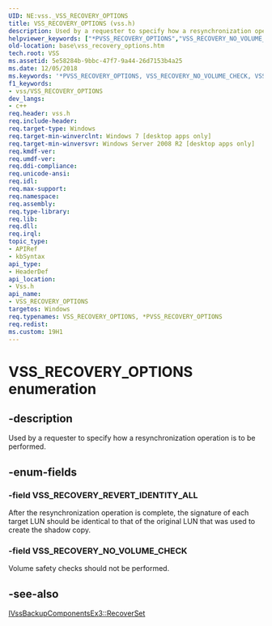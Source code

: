 ```yaml
---
UID: NE:vss._VSS_RECOVERY_OPTIONS
title: VSS_RECOVERY_OPTIONS (vss.h)
description: Used by a requester to specify how a resynchronization operation is to be performed.helpviewer_keywords: ["*PVSS_RECOVERY_OPTIONS","VSS_RECOVERY_NO_VOLUME_CHECK","VSS_RECOVERY_OPTIONS","VSS_RECOVERY_OPTIONS enumeration","VSS_RECOVERY_REVERT_IDENTITY_ALL","base.vss_recovery_options","vss/VSS_RECOVERY_NO_VOLUME_CHECK","vss/VSS_RECOVERY_OPTIONS","vss/VSS_RECOVERY_REVERT_IDENTITY_ALL"]
old-location: base\vss_recovery_options.htm
tech.root: VSS
ms.assetid: 5e58284b-9bbc-47f7-9a44-26d7153b4a25
ms.date: 12/05/2018
ms.keywords: '*PVSS_RECOVERY_OPTIONS, VSS_RECOVERY_NO_VOLUME_CHECK, VSS_RECOVERY_OPTIONS, VSS_RECOVERY_OPTIONS enumeration, VSS_RECOVERY_REVERT_IDENTITY_ALL, base.vss_recovery_options, vss/VSS_RECOVERY_NO_VOLUME_CHECK, vss/VSS_RECOVERY_OPTIONS, vss/VSS_RECOVERY_REVERT_IDENTITY_ALL'
f1_keywords:
- vss/VSS_RECOVERY_OPTIONS
dev_langs:
- c++
req.header: vss.h
req.include-header: 
req.target-type: Windows
req.target-min-winverclnt: Windows 7 [desktop apps only]
req.target-min-winversvr: Windows Server 2008 R2 [desktop apps only]
req.kmdf-ver: 
req.umdf-ver: 
req.ddi-compliance: 
req.unicode-ansi: 
req.idl: 
req.max-support: 
req.namespace: 
req.assembly: 
req.type-library: 
req.lib: 
req.dll: 
req.irql: 
topic_type:
- APIRef
- kbSyntax
api_type:
- HeaderDef
api_location:
- Vss.h
api_name:
- VSS_RECOVERY_OPTIONS
targetos: Windows
req.typenames: VSS_RECOVERY_OPTIONS, *PVSS_RECOVERY_OPTIONS
req.redist: 
ms.custom: 19H1
---
```


# VSS_RECOVERY_OPTIONS enumeration


## -description


Used by a requester to specify how a resynchronization operation is to be performed.


## -enum-fields




### -field VSS_RECOVERY_REVERT_IDENTITY_ALL

 After the resynchronization operation is complete, the signature of each target LUN  should be identical to that of the original LUN that was used to create the shadow copy.


### -field VSS_RECOVERY_NO_VOLUME_CHECK

Volume safety checks should not be performed.


## -see-also




<a href="https://docs.microsoft.com/windows/desktop/api/vsbackup/nf-vsbackup-ivssbackupcomponentsex3-recoverset">IVssBackupComponentsEx3::RecoverSet</a>
 

 

